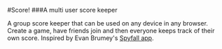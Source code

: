 #Score!
###A multi user score keeper

A group score keeper that can be used on any device in any browser. Create a game, have friends join and then everyone keeps track of their own score. Inspired by Evan Brumey's [Spyfall app](http://spyfall.meteor.com).